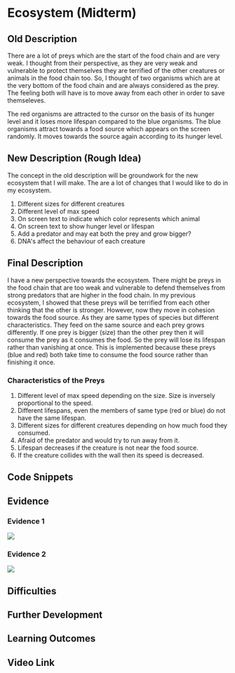 # Ecosystem (Midterm)

## Old Description 

There are a lot of preys which are the start of the food chain and are very weak. I thought from their perspective, as they are very weak and vulnerable to protect themselves they are terrified of the other creatures or animals in the food chain too. So, I thought of two organisms which are at the very bottom of the food chain and are always considered as the prey. The feeling both will have is to move away from each other in order to save themseleves. 

The red organisms are attracted to the cursor on the basis of its hunger level and it loses more lifespan compared to the blue organisms. The blue organisms attract towards a food source which appears on the screen randomly. It moves towards the source again according to its hunger level. 

## New Description (Rough Idea)

The concept in the old description will be groundwork for the new ecosystem that I will make. The are a lot of changes that I would like to do in my ecosystem. 
1. Different sizes for different creatures
2. Different level of max speed
3. On screen text to indicate which color represents which animal
4. On screen text to show hunger level or lifespan
5. Add a predator and may eat both the prey and grow bigger?
6. DNA's affect the behaviour of each creature

## Final Description 

I have a new perspective towards the ecosystem. There might be preys in the food chain that are too weak and vulnerable to defend themselves from strong predators that are higher in the food chain. In my previous ecosystem, I showed that these preys will be terrified from each other thinking that the other is stronger. However, now they move in cohesion towards the food source. As they are same types of species but different characteristics. They feed on the same source and each prey grows differently. If one prey is bigger (size) than the other prey then it will consume the prey as it consumes the food. So the prey will lose its lifespan rather than vanishing at once. This is implemented because these preys (blue and red) both take time to consume the food source rather than finishing it once.

### Characteristics of the Preys
1. Different level of max speed depending on the size. Size is inversely proportional to the speed.
2. Different lifespans, even the members of same type (red or blue) do not have the same lifespan. 
3. Different sizes for different creatures depending on how much food they consumed. 
4. Afraid of the predator and would try to run away from it. 
5. Lifespan decreases if the creature is not near the food source. 
6. If the creature collides with the wall then its speed is decreased.

## Code Snippets

## Evidence

### Evidence 1 

![](evidence1.png)

### Evidence 2
![](evidence2.png)
## Difficulties 


## Further Development 


## Learning Outcomes 


## Video Link
